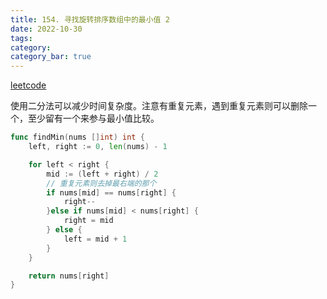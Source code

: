 ```yaml
---
title: 154. 寻找旋转排序数组中的最小值 2
date: 2022-10-30
tags:
category: 
category_bar: true
---
```


[leetcode](https://leetcode.cn/problems/find-minimum-in-rotated-sorted-array-ii/)

使用二分法可以减少时间复杂度。注意有重复元素，遇到重复元素则可以删除一个，至少留有一个来参与最小值比较。
<!-- more -->
```Go
func findMin(nums []int) int {
    left, right := 0, len(nums) - 1

    for left < right {
        mid := (left + right) / 2
        // 重复元素则去掉最右端的那个
        if nums[mid] == nums[right] {
            right--
        }else if nums[mid] < nums[right] {
            right = mid
        } else {
            left = mid + 1
        }
    }

    return nums[right]
}
```
